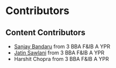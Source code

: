 # Contributors

## Content Contributors

- [Sanjay Bandaru](https://www.linkedin.com/in/sanjay-bandaru/) from 3 BBA F&IB A YPR
- [Jatin Sawlani](https://www.linkedin.com/in/jatin-sawlani-0441a2279//) from 3 BBA F&IB A YPR
- Harshit Chopra from 3 BBA F&IB A YPR